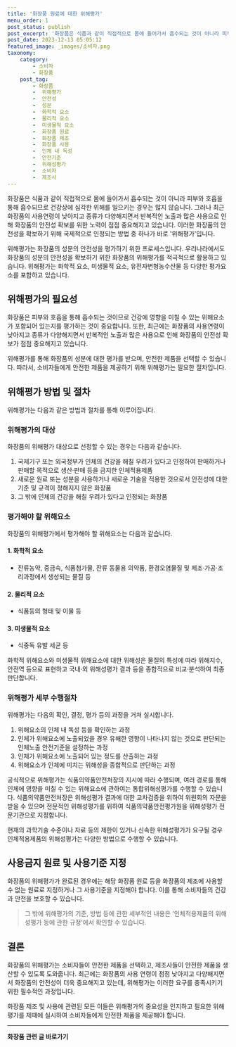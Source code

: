 ```yaml
---
title: '화장품 원료에 대한 위해평가'
menu_order: 1
post_status: publish
post_excerpt: '화장품은 식품과 같이 직접적으로 몸에 들어가서 흡수되는 것이 아니라 피부와 호흡을 통해 흡수되므로 건강상에 심각한 위해를 일으키는 경우는 많지 않습니다. 그러나 최근 화장품의 사용연령이 낮아지고 종류가 다양해지면서 반복적인 노출과 많은 사용으로 인해 화장품의 안전성 확보를 위한 노력이 점점 중요해지고 있습니다. 이러한 화장품의 안전성을 확보하기 위해 국제적으로 인정되는 방법 중 하나가 바로  위해평가 입니다.'
post_date: 2023-12-13 05:05:12
featured_image: _images/소비자.png
taxonomy:
    category:
        - 소비자
        - 화장품
    post_tag:
        - 화장품
        -  위해평가
        -  안전성
        -  성분
        -  화학적 요소
        -  물리적 요소
        -  미생물적 요소
        -  화장품 원료
        -  화장품 제조
        -  화장품 사용
        -  인체 내 독성
        -  안전기준
        -  위해성평가
        -  소비자
        -  제조사
---
```



화장품은 식품과 같이 직접적으로 몸에 들어가서 흡수되는 것이 아니라 피부와 호흡을 통해 흡수되므로 건강상에 심각한 위해를 일으키는 경우는 많지 않습니다. 그러나 최근 화장품의 사용연령이 낮아지고 종류가 다양해지면서 반복적인 노출과 많은 사용으로 인해 화장품의 안전성 확보를 위한 노력이 점점 중요해지고 있습니다. 이러한 화장품의 안전성을 확보하기 위해 국제적으로 인정되는 방법 중 하나가 바로 '위해평가'입니다.

위해평가는 화장품의 성분의 안전성을 평가하기 위한 프로세스입니다. 우리나라에서도 화장품의 성분의 안전성을 확보하기 위한 화장품의 위해평가를 적극적으로 활용하고 있습니다. 위해평가는 화학적 요소, 미생물적 요소, 유전자변형농수산물 등 다양한 평가요소를 포함하고 있습니다.

## 위해평가의 필요성

화장품은 피부와 호흡을 통해 흡수되는 것이므로 건강에 영향을 미칠 수 있는 위해요소가 포함되어 있는지를 평가하는 것이 중요합니다. 또한, 최근에는 화장품의 사용연령이 낮아지고 종류가 다양해지면서 반복적인 노출과 많은 사용으로 인해 화장품의 안전성 확보가 점점 중요해지고 있습니다.

위해평가를 통해 화장품의 성분에 대한 평가를 받으며, 안전한 제품을 선택할 수 있습니다. 따라서, 소비자들에게 안전한 제품을 제공하기 위해 위해평가는 필요한 절차입니다.

## 위해평가 방법 및 절차

위해평가는 다음과 같은 방법과 절차를 통해 이루어집니다.

### 위해평가의 대상

화장품의 위해평가 대상으로 선정할 수 있는 경우는 다음과 같습니다.

1. 국제기구 또는 외국정부가 인체의 건강을 해칠 우려가 있다고 인정하여 판매하거나 판매할 목적으로 생산·판매 등을 금지한 인체적용제품
2. 새로운 원료 또는 성분을 사용하거나 새로운 기술을 적용한 것으로서 안전성에 대한 기준 및 규격이 정해지지 않은 화장품
3. 그 밖에 인체의 건강을 해칠 우려가 있다고 인정되는 화장품

### 평가해야 할 위해요소

화장품의 위해평가에서 평가해야 할 위해요소는 다음과 같습니다.

#### 1. 화학적 요소

- 잔류농약, 중금속, 식품첨가물, 잔류 동물용 의약품, 환경오염물질 및 제조·가공·조리과정에서 생성되는 물질 등

#### 2. 물리적 요소

- 식품등의 형태 및 이물 등

#### 3. 미생물적 요소

- 식중독 유발 세균 등

화학적 위해요소와 미생물적 위해요소에 대한 위해성은 물질의 특성에 따라 위해지수, 안전역 등으로 표현하고 국내·외 위해성평가 결과 등을 종합적으로 비교·분석하여 최종 판단합니다.

### 위해평가 세부 수행절차

위해평가는 다음의 확인, 결정, 평가 등의 과정을 거쳐 실시합니다.

1. 위해요소의 인체 내 독성 등을 확인하는 과정
2. 인체가 위해요소에 노출되었을 경우 유해한 영향이 나타나지 않는 것으로 판단되는 인체노출 안전기준을 설정하는 과정
3. 인체가 위해요소에 노출되어 있는 정도를 산출하는 과정
4. 위해요소가 인체에 미치는 위해성을 종합적으로 판단하는 과정

공식적으로 위해평가는 식품의약품안전처장의 지시에 따라 수행되며, 여러 경로를 통해 인체에 영향을 미칠 수 있는 위해요소에 관하여는 통합위해성평가를 수행할 수 있습니다. 식품의약품안전처장은 위해성평가 결과에 대한 교차검증을 위하여 위원회의 자문을 받을 수 있으며 전문적인 위해성평가를 위하여 식품의약품안전평가원을 위해성평가 전문기관으로 지정합니다.

현재의 과학기술 수준이나 자료 등의 제한이 있거나 신속한 위해성평가가 요구될 경우 인체적용제품의 위해성평가는 다양한 방법으로 수행할 수 있습니다.

## 사용금지 원료 및 사용기준 지정

화장품의 위해평가가 완료된 경우에는 해당 화장품 원료 등을 화장품의 제조에 사용할 수 없는 원료로 지정하거나 그 사용기준을 지정해야 합니다. 이를 통해 소비자들의 건강과 안전을 보호할 수 있습니다.

> 그 밖에 위해평가의 기준, 방법 등에 관한 세부적인 내용은 '인체적용제품의 위해성평가 등에 관한 규정'에서 확인할 수 있습니다.

## 결론

화장품의 위해평가는 소비자들이 안전한 제품을 선택하고, 제조사들이 안전한 제품을 생산할 수 있도록 도와줍니다. 최근에는 화장품의 사용 연령이 점점 낮아지고 다양해지면서 화장품의 안전성이 더욱 중요해지고 있는데, 위해평가는 이러한 요구를 충족시키기 위한 필수적인 과정입니다.

화장품 제조 및 사용에 관련된 모든 이들은 위해평가의 중요성을 인지하고 필요한 위해평가를 제때에 실시하여 소비자들에게 안전한 제품을 제공해야 합니다.


<!-- wp:separator -->
<hr class="wp-block-separator has-alpha-channel-opacity"/>
<!-- /wp:separator -->

<!-- wp:group {"backgroundColor":"base","layout":{"type":"constrained"}} -->
<div class="wp-block-group has-base-background-color has-background"><!-- wp:paragraph {"align":"center","fontSize":"medium"} -->
<p class="has-text-align-center has-large-font-size"><strong>화장품 관련 글 바로가기</strong></p>
<!-- /wp:paragraph -->


<!-- wp:latest-posts
{"categories":[{"id":31269,"count":19,"description":"","link":"https://uknowlaw.com/category/%ed%99%94%ec%9e%a5%ed%92%88/","name":"화장품","slug":"화장품","taxonomy":"category","parent":0,"meta":[],"_links":{"self":[{"href":"https://uknowlaw.com/wp-json/wp/v2/categories/31269"}],"collection":[{"href":"https://uknowlaw.com/wp-json/wp/v2/categories"}],"about":[{"href":"https://uknowlaw.com/wp-json/wp/v2/taxonomies/category"}],"wp:post_type":[{"href":"https://uknowlaw.com/wp-json/wp/v2/posts?categories=31269"}],"curies":[{"name":"wp","href":"https://api.w.org/{rel}","templated":true}]}}],"postsToShow":100,"excerptLength":28,"postLayout":"grid","columns":2,"featuredImageAlign":"left","featuredImageSizeSlug":"large","fontSize":"small"} /--></div>
<!-- /wp:group -->